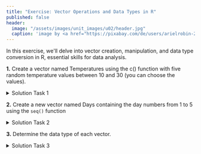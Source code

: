 ```yaml
---
title: "Exercise: Vector Operations and Data Types in R"
published: false
header:
  image: "/assets/images/unit_images/u02/header.jpg"
  caption: 'image by <a href="https://pixabay.com/de/users/arielrobin-2483349/?utm_source=link-attribution&utm_medium=referral&utm_campaign=image&utm_content=1509707">Ariel</a> on <a href="https://pixabay.com/de//?utm_source=link-attribution&utm_medium=referral&utm_campaign=image&utm_content=1509707">Pixabay</a>'
---
```


In this exercise, we'll delve into vector creation, manipulation, and data type conversion in R, essential skills for data analysis.


**1.** Create a vector named Temperatures using the c() function with five random temperature values between 10 and 30 (you can choose the values). 


  <details>
   <summary>Solution Task 1</summary>
      <code>
      Temperatures <- c(10,14,16,18,20)
      </code>
  </details>
  

**2.** Create a new vector named Days containing the day numbers from 1 to 5 using the `seq()` function


 <details>
   <summary>Solution Task 2</summary>
      <code>
      Days <- seq(from=1,to=5)
      </code>
  </details>


**3.** Determine the data type of each vector.


 <details>
   <summary>Solution Task 3 </summary>
      <pre><code>
      class(Temperatures)  
      class(Days)
      </code></pre>
  </details>



<!-- 
Sose24

**1.** Create a vector named `Jahre_var1` using the `c()` function with even numbers from 1983 to 2012. Then, do the same using the `seq()` function, but name this vector `Jahre_var2`.

 <details>
   <summary>Solution Task 1</summary>
      <code>
      Jahre_var1 <- c(1983:2012)<br>
      Jahre_var1 <- Jahre_var1[Jahre_var1 %% 2 == 0]<br>
      <br>
      Jahre_var2 <- seq(1984, 2012, by = 2)<br>
      </code>
  </details>
<br>
**2.** Determine the data type of each vector. Convert them if necessary to match the appropriate data type for their contents. <br/>

 <details>
   <summary>Solution Task 2</summary>
      <code>
      is.integer(Jahre_var1)<br>
      is.integer(Jahre_var2)<br>
      Jahre_var2 <- as.integer(Jahre_var2)
      </code>
  </details>
<br>
**3.** <br/>
   a) Convert the `Jahre_var1` vector to a character type. <br/>
   b) After conversion, create two new vectors: `Massenzunahme` with values 4.52, 2, 12.04, 0, 8.432 and `AnzahlWochen` with values from 0 to 4. <br/>
   c) Divide `Massenzunahme` by `AnzahlWochen` and observe the results.

  <details>
   <summary>Solution Task 3</summary>
      <code>
      # a) <br>
      Jahre_var1 <- as.character(Jahre_var1)<br>
      # b) <br>
      Massenzunahme <- c(4.52, 2, 12.04, 0, 8.432)<br>
      AnzahlWochen  <- seq(0, 4, 1)<br>
      # c) <br>
      Massenzunahme/AnzahlWochen
      </code>
  </details>
<br>

 -->